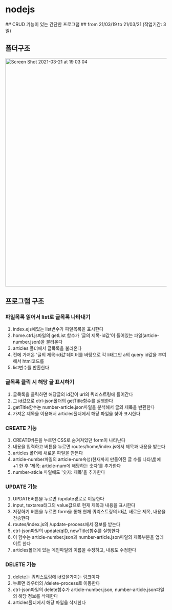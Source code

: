 <h1> nodejs </h1>
## CRUD 기능이 있는 간단한 프로그램
## from 21/03/19 to 21/03/21 (작업기간: 3일)

## 폴더구조
<img width="713" alt="Screen Shot 2021-03-21 at 19 03 04" src="https://user-images.githubusercontent.com/66362967/111900873-41d32f80-8a78-11eb-9bac-91e82fd0a099.png">

## 프로그램 구조
### 파일목록 읽어서 list로 글목록 나타내기
<ol>
  <li>index.ejs에있는 list변수가 파일목록을 표시한다
  <li>home.ctrl.js파일의 getList 함수가 '글의 제목-id값'이 들어있는 파일(article-number.json)을 불러온다</li>
  <li>articles 폴더에서 글목록을 불러온다</li>
  <li>전에 가져온 '글의 제목-id값'데이터를 바탕으로 각 li태그안 a의 query id값을 부여해서 html코드를 </li>
  <li>list변수를 반환한다</li>
</ol>

### 글목록 클릭 시 해당 글 표시하기
<ol>
  <li>글목록을 클릭하면 해당글의 id값이 url의 쿼리스트링에 들어간다</li>
  <li>그 id값으로 ctrl-json폴더의 getTitle함수를 실행한다</li>
  <li>getTitle함수는 number-article.json파일을 분석해서 글의 제목을 반환한다</li>
  <li>가져온 제목을 이용해서 articles폴더에서 해당 파일을 찾아 표시한다</li>
</ol>

### CREATE 기능
<ol>
  <li>CREATE버튼을 누르면 CSS로 숨겨져있던 form이 나타난다</li>
  <li>내용을 입력하고 버튼을 누르면 routes/home/index.js에서 제목과 내용을 받는다</li>
  <li>articles 폴더에 새로운 파일을 만든다</li>
  <li>article-number파일의 article-num속성(현재까지 만들어진 글 수를 나타냄)에 +1 한 후 '제목: article-num에 해당하는 숫자'를 추가한다</li>
  <li>number-aticle 파일에도 '숫자: 제목'을 추가한다</li>
</ol>

### UPDATE 기능
<ol>
  <li>UPDATE버튼을 누르면 /update경로로 이동한다</li>
  <li>input, textarea태그의 value값으로 현재 제목과 내용을 표시한다</li>
  <li>저장하기 버튼을 누르면 form을 통해 현재 쿼리스트링의 id값, 새로운 제목, 내용을 전송한다</li>
  <li>routes/index.js의 /update-process에서 정보를 받는다</li>
  <li>ctrl-json파일의 update(qID, newTitle)함수를 실행한다</li>
  <li>이 함수는 article-number.json과 number-article.json파일의 제목부분을 업데이트 한다</li>
  <li>articles폴더에 있는 메인파일의 이름을 수정하고, 내용도 수정한다</li>
</ol>

### DELETE 기능
<ol>
  <li>delete는 쿼리스트링에 id값을가지는 링크이다</li>
  <li>누르면 라우터의 /delete-process로 이동한다</li>
  <li>ctrl-json파일의 delete함수가 article-number.json, number-article.json파일의 해당 정보를 삭제한다</li>
  <li>articles폴더에서 해당 파일을 삭제한다</li>
</ol>

